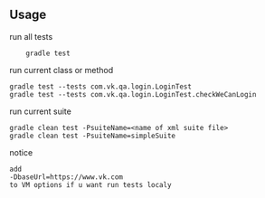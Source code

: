 ## Usage


run all tests

        gradle test 

run current class or method

    gradle test --tests com.vk.qa.login.LoginTest
    gradle test --tests com.vk.qa.login.LoginTest.checkWeCanLogin
    
run current suite

    gradle clean test -PsuiteName=<name of xml suite file>
    gradle clean test -PsuiteName=simpleSuite
        
notice

    add 
    -DbaseUrl=https://www.vk.com 
    to VM options if u want run tests localy    